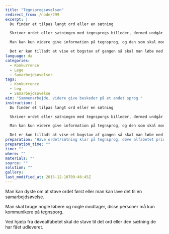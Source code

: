 ```yaml
---
title: "Tegnsprogsøvelsen"
redirect_from: /node/299
excerpt: |
  Du finder et tilpas langt ord eller en sætning

  Skriver ordet eller sætningen med tegnsprogs billeder, dermed undgår du at gruppen kan snyde.

  Man kan kun videre give information på tegnsprog, og den som skal modtage information, de må gerne stå med tegnsprogs alfabetet

  Det er kun tilladt at vise et bogstav af gangen så skal man løbe ned igen og kigge på sedlen med ordet på.
language: da
categories:
  - Konkurrence
  - Lege
  - Samarbejdsøvelser
tags:
  - Konkurrence
  - Leg
  - Samarbejdsøvelse
aim: "Sammenarbejde, videre give beskeder på et andet sprog "
instruction: |
  Du finder et tilpas langt ord eller en sætning

  Skriver ordet eller sætningen med tegnsporgs billeder, dermed undgår du at gruppen kan snyde.

  Man kan kun videre give information på tegnsprog, og den som skal modtage information, de må gerne stå med tegnsporgs alfabetet

  Det er kun tilladt at vise et bogstav af gangen så skal man løbe ned igen og kigge på sedlen med ordet på.
preparation: "Have ordet/sætning klar på tegnsprog, døve alfabetet printet ud til legen "
preparation_time: ""
time: ""
where: ""
materials: ""
source: ""
solution: ""
gallery:
last_modified_at: 2015-12-10T09:46:45Z
---
```

Man kan dyste om at stave ordet først eller man kan lave det til en samarbejdsøvelse.

Man skal bruge nogle løbere og nogle modtager, disse personer må kun kommunikere på tegnsporg.

Ved hjælp fra døvealfabetet skal de stave til det ord eller den sætning de har fået udleveret.
